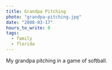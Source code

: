 ```yaml
---
title: Grandpa Pitching
photo: "grandpa-pitching.jpg"
date: "2008-03-17"
hours_to_write: 0
tags:
  - family
  - florida
---
```


My grandpa pitching in a game of softball.
